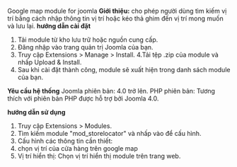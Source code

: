 Google map module for joomla
**Giới thiệu:** cho phép người dùng tìm kiếm vị trí bằng cách nhập thông tin vị trí hoặc kéo thả ghim đến vị trí mong muốn và lưu lại.
**hướng dẫn cài đặt**
1. Tải module từ kho lưu trữ hoặc nguồn cung cấp.
2. Đăng nhập vào trang quản trị Joomla của bạn.
3. Truy cập Extensions > Manage > Install.
4.Tải tệp .zip của module và nhấp Upload & Install.
5. Sau khi cài đặt thành công, module sẽ xuất hiện trong danh sách module của bạn.
   
**Yêu cầu hệ thống**
Joomla phiên bản: 4.0 trở lên.
PHP phiên bản: Tương thích với phiên bản PHP được hỗ trợ bởi Joomla 4.0.

**hướng dẫn sử dụng**
1. Truy cập Extensions > Modules.
2. Tìm kiếm module "mod_storelocator" và nhấp vào để cấu hình.
3. Cấu hình các thông tin cần thiết:
4. chọn vị trí của cửa hàng trên google map
5. Vị trí hiển thị: Chọn vị trí hiển thị module trên trang web.
